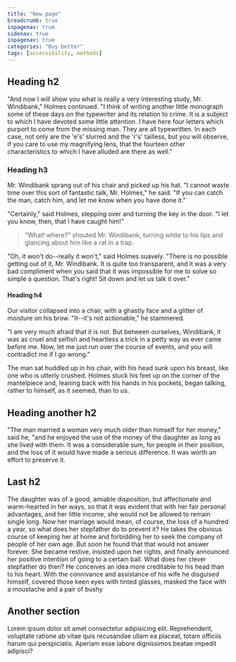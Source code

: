 ```yaml
---
title: "New page"
breadcrumb: true
inpagenav: true
sidenav: true
inpagenav: true
categories: "Buy better"
tags: [accessibility, methods]
---
```


## Heading h2

"And now I will show you what is really a very interesting study, Mr. Windibank," Holmes continued. "I think of writing another little monograph some of these days on the typewriter and its relation to crime. It is a subject to which I have devoted some little attention. I have here four letters which purport to come from the missing man. They are all typewritten. In each case, not only are the 'e's' slurred and the 'r's' tailless, but you will observe, if you care to use my magnifying lens, that the fourteen other characteristics to which I have alluded are there as well."

### Heading h3

Mr. Windibank sprang out of his chair and picked up his hat. "I cannot waste time over this sort of fantastic talk, Mr. Holmes," he said. "If you can catch the man, catch him, and let me know when you have done it."

"Certainly," said Holmes, stepping over and turning the key in the door. "I let you know, then, that I have caught him!"

> "What! where?" shouted Mr. Windibank, turning white to his lips and glancing about him like a rat in a trap.

"Oh, it won't do--really it won't," said Holmes suavely. "There is no possible getting out of it, Mr. Windibank. It is quite too transparent, and it was a very bad compliment when you said that it was impossible for me to solve so simple a question. That's right! Sit down and let us talk it over."

#### Heading h4

Our visitor collapsed into a chair, with a ghastly face and a glitter of moisture on his brow. "It--it's not actionable," he stammered.

"I am very much afraid that it is not. But between ourselves, Windibank, it was as cruel and selfish and heartless a trick in a petty way as ever came before me. Now, let me just run over the course of events, and you will contradict me if I go wrong."

The man sat huddled up in his chair, with his head sunk upon his breast, like one who is utterly crushed. Holmes stuck his feet up on the corner of the mantelpiece and, leaning back with his hands in his pockets, began talking, rather to himself, as it seemed, than to us.

## Heading another h2

"The man married a woman very much older than himself for her money," said he, "and he enjoyed the use of the money of the daughter as long as she lived with them. It was a considerable sum, for people in their position, and the loss of it would have made a serious difference. It was worth an effort to preserve it.

## Last h2

The daughter was of a good, amiable disposition, but affectionate and warm-hearted in her ways, so that it was evident that with her fair personal advantages, and her little income, she would not be allowed to remain single long. Now her marriage would mean, of course, the loss of a hundred a year, so what does her stepfather do to prevent it? He takes the obvious course of keeping her at home and forbidding her to seek the company of people of her own age. But soon he found that that would not answer forever. She became restive, insisted upon her rights, and finally announced her positive intention of going to a certain ball. What does her clever stepfather do then? He conceives an idea more creditable to his head than to his heart. With the connivance and assistance of his wife he disguised himself, covered those keen eyes with tinted glasses, masked the face with a moustache and a pair of bushy

## Another section

Lorem ipsum dolor sit amet consectetur adipisicing elit. Reprehenderit, voluptate ratione ab vitae quis recusandae ullam ea placeat, totam officiis harum qui perspiciatis. Aperiam esse labore dignissimos beatae impedit adipisci?
